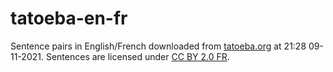 # tatoeba-en-fr

Sentence pairs in English/French downloaded from [tatoeba.org](https://tatoeba.org/en/downloads) at 21:28 09-11-2021. Sentences are licensed under [CC BY 2.0 FR](https://creativecommons.org/licenses/by/2.0/fr/deed.en).
